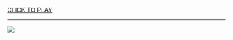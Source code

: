 
<a href="https://premium76.site?title=unblocked_games_fnaf_sister_location&ref=13M">CLICK TO PLAY</a></h3>
<hr>

<a href="https://premium76.site?title=unblocked_games_fnaf_sister_location&ref=13M"><img src="https://clearcache.store/games.png"></a>


